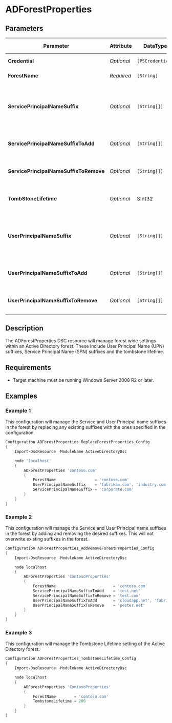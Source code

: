 ﻿# ADForestProperties

## Parameters

| Parameter                              | Attribute  | DataType         | Description                                                                                                                                                                                                                           | Allowed Values |
| -------------------------------------- | ---------- | ---------------- | ------------------------------------------------------------------------------------------------------------------------------------------------------------------------------------------------------------------------------------- | -------------- |
| **Credential**                         | *Optional* | `[PSCredential]` | Specifies the user account credentials to use to perform this task.                                                                                                                                                                   |                |
| **ForestName**                         | *Required* | `[String]`       | Specifies the target Active Directory forest for the change.                                                                                                                                                                          |                |
| **ServicePrincipalNameSuffix**         | *Optional* | `[String[]]`     | Specifies the Service Principal Name (SPN) Suffix(es) to be explicitly defined in the forest and replace existing Service Principal Names. Cannot be used with ServicePrincipalNameSuffixToAdd or ServicePrincipalNameSuffixToRemove. |                |
| **ServicePrincipalNameSuffixToAdd**    | *Optional* | `[String[]]`     | Specifies the Service Principal Name (SPN) Suffix(es) to be added to the forest. Cannot be used with ServicePrincipalNameSuffix.                                                                                                      |                |
| **ServicePrincipalNameSuffixToRemove** | *Optional* | `[String[]]`     | Specifies the Service Principal Name (SPN) Suffix(es) to be removed from the forest. Cannot be used with ServicePrincipalNameSuffix.                                                                                                  |                |
| **TombStoneLifetime**                  | *Optional* | SInt32           | Specifies the AD Tombstone lifetime which determines how long deleted items exist in Active Directory before they are purged.                                                                                                         |                |
| **UserPrincipalNameSuffix**            | *Optional* | `[String[]]`     | Specifies the User Principal Name (UPN) Suffix(es) to be explicitly defined in the forest and replace existing User Principal Names. Cannot be used with UserPrincipalNameSuffixToAdd or UserPrincipalNameSuffixToRemove.             |                |
| **UserPrincipalNameSuffixToAdd**       | *Optional* | `[String[]]`     | Specifies the User Principal Name (UPN) Suffix(es) to be added to the forest. Cannot be used with UserPrincipalNameSuffix.                                                                                                            |                |
| **UserPrincipalNameSuffixToRemove**    | *Optional* | `[String[]]`     | Specifies the User Principal Name (UPN) Suffix(es) to be removed from the forest. Cannot be used with UserPrincipalNameSuffix.                                                                                                        |                |

## Description

The ADForestProperties DSC resource will manage forest wide settings within an Active Directory forest.
These include User Principal Name (UPN) suffixes, Service Principal Name (SPN) suffixes and the tombstone lifetime.

## Requirements

* Target machine must be running Windows Server 2008 R2 or later.

## Examples

### Example 1

This configuration will manage the Service and User Principal name suffixes
in the forest by replacing any existing suffixes with the ones specified
in the configuration.

```powershell
Configuration ADForestProperties_ReplaceForestProperties_Config
{
    Import-DscResource -ModuleName ActiveDirectoryDsc

    node 'localhost'
    {
        ADForestProperties 'contoso.com'
        {
            ForestName                 = 'contoso.com'
            UserPrincipalNameSuffix    = 'fabrikam.com', 'industry.com'
            ServicePrincipalNameSuffix = 'corporate.com'
        }
    }
}
```

### Example 2

This configuration will manage the Service and User Principal name suffixes in
the forest by adding and removing the desired suffixes. This will not overwrite
existing suffixes in the forest.

```powershell
Configuration ADForestProperties_AddRemoveForestProperties_Config
{
    Import-DscResource -ModuleName ActiveDirectoryDsc

    node localhost
    {
        ADForestProperties 'ContosoProperties'
        {
            ForestName                         = 'contoso.com'
            ServicePrincipalNameSuffixToAdd    = 'test.net'
            ServicePrincipalNameSuffixToRemove = 'test.com'
            UserPrincipalNameSuffixToAdd       = 'cloudapp.net', 'fabrikam.com'
            UserPrincipalNameSuffixToRemove    = 'pester.net'
        }
    }
}
```

### Example 3

This configuration will manage the Tombstone Lifetime setting of the
Active Directory forest.

```powershell
Configuration ADForestProperties_TombstoneLifetime_Config
{
    Import-DscResource -ModuleName ActiveDirectoryDsc

    node localhost
    {
        ADForestProperties 'ContosoProperties'
        {
            ForestName        = 'contoso.com'
            TombstoneLifetime = 200
        }
    }
}
```

